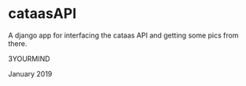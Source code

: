 # cataasAPI 
A django app for interfacing the cataas API and getting some pics from there.

3YOURMIND

January 2019
